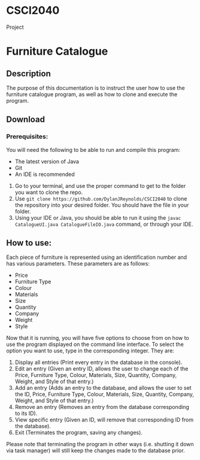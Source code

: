 # CSCI2040
Project

# Furniture Catalogue

## Description
The purpose of this documentation is to instruct the user how to use the furniture catalogue program, as well as how to clone and execute the program.

## Download

### Prerequisites:

You will need the following to be able to run and compile this program:
- The latest version of Java
- Git
- An IDE is recommended


1. Go to your terminal, and use the proper command to get to the folder you want to clone the repo.
2. Use `git clone https://github.com/DylanJReynolds/CSCI2040` to clone the repository into your desired folder. You should have the file in your folder.
3. Using your IDE or Java, you should be able to run it using the `javac CatalogueUI.java CatalogueFileIO.java` command, or through your IDE.

## How to use:

Each piece of furniture is represented using an identification number and has various parameters. These parameters are as follows:
- Price
- Furniture Type
- Colour
- Materials
- Size
- Quantity
- Company
- Weight
- Style

Now that it is running, you will have five options to choose from on how to use the program displayed on the command line interface. To select the option you want to use, type in the corresponding integer. They are:

1. Display all entries (Print every entry in the database in the console).
2. Edit an entry (Given an entry ID, allows the user to change each of the Price, Furniture Type, Colour, Materials, Size, Quantity, Company, Weight, and Style of that entry.)
3. Add an entry (Adds an entry to the database, and allows the user to set the ID, Price, Furniture Type, Colour, Materials, Size, Quantity, Company, Weight, and Style of that entry.)
4. Remove an entry (Removes an entry from the database corresponding to its ID).
5. View specific entry (Given an ID, will remove that corresponding ID from the database).
6. Exit (Terminates the program, saving any changes).

Please note that terminating the program in other ways (i.e. shutting it down via task manager) will still keep the changes made to the database prior.


